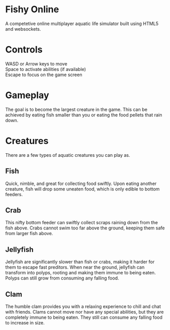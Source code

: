 # Fishy Online
A competetive online multiplayer aquatic life simulator built using HTML5 and websockets.

# Controls
WASD or Arrow keys to move  
Space to activate abilities (if available)  
Escape to focus on the game screen  

# Gameplay
The goal is to become the largest creature in the game. This can be achieved by eating fish smaller than you or eating the food pellets that rain down.

# Creatures
There are a few types of aquatic creatures you can play as.

## Fish
Quick, nimble, and great for collecting food swiftly. Upon eating another creature, fish will drop some uneaten food, which is only edible to bottom feeders.

## Crab
This nifty bottom feeder can swiftly collect scraps raining down from the fish above. Crabs cannot swim too far above the ground, keeping them safe from larger fish above.

## Jellyfish
Jellyfish are significantly slower than fish or crabs, making it harder for them to escape fast preditors. When near the ground, jellyfish can transform into polyps, rooting and making them immune to being eaten. Polyps can still grow from consuming any falling food.

## Clam
The humble clam provides you with a relaxing experience to chill and chat with friends. Clams cannot move nor have any special abilities, but they are completely immune to being eaten. They still can consume any falling food to increase in size.